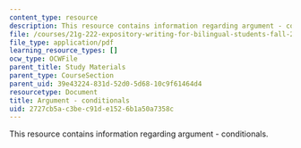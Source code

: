 ```yaml
---
content_type: resource
description: This resource contains information regarding argument - conditionals.
file: /courses/21g-222-expository-writing-for-bilingual-students-fall-2002/2727cb5ac3bec91de1526b1a50a7358c_MIT21G_222F02_argmntcondit.pdf
file_type: application/pdf
learning_resource_types: []
ocw_type: OCWFile
parent_title: Study Materials
parent_type: CourseSection
parent_uid: 39e43224-831d-52d0-5d68-10c9f61464d4
resourcetype: Document
title: Argument - conditionals
uid: 2727cb5a-c3be-c91d-e152-6b1a50a7358c
---
```

This resource contains information regarding argument - conditionals.

